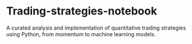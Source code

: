 # Trading-strategies-notebook
A curated analysis and implementation of quantitative trading strategies using Python, from momentum to machine learning models.
